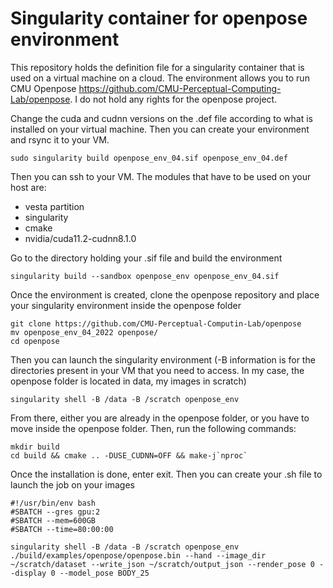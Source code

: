 # Singularity container for openpose environment
This repository holds the definition file for a singularity container that is used on a virtual machine on a cloud. The environment allows you to run CMU Openpose https://github.com/CMU-Perceptual-Computing-Lab/openpose. I do not hold any rights for the openpose project.

Change the cuda and cudnn versions on the .def file according to what is installed on your virtual machine. Then you can create your environment and rsync it to your VM.
```
sudo singularity build openpose_env_04.sif openpose_env_04.def
```
Then you can ssh to your VM. The modules that have to be used on your host are:
 * vesta partition
 * singularity
 * cmake
 * nvidia/cuda11.2-cudnn8.1.0

Go to the directory holding your .sif file and build the environment
```
singularity build --sandbox openpose_env openpose_env_04.sif
```
Once the environment is created, clone the openpose repository and place your singularity environment inside the openpose folder
```
git clone https://github.com/CMU-Perceptual-Computin-Lab/openpose
mv openpose_env_04_2022 openpose/
cd openpose
```
Then you can launch the singularity environment (-B information is for the directories present in your VM that you need to access. In my case, the openpose folder is located in data, my images in scratch)
```
singularity shell -B /data -B /scratch openpose_env
```
From there, either you are already in the openpose folder, or you have to move inside the openpose folder. Then, run the following commands:
```
mkdir build
cd build && cmake .. -DUSE_CUDNN=OFF && make-j`nproc`
```
Once the installation is done, enter exit. Then you can create your .sh file to launch the job on your images
```
#!/usr/bin/env bash
#SBATCH --gres gpu:2
#SBATCH --mem=600GB
#SBATCH --time=80:00:00

singularity shell -B /data -B /scratch openpose_env ./build/examples/openpose/openpose.bin --hand --image_dir ~/scratch/dataset --write_json ~/scratch/output_json --render_pose 0 --display 0 --model_pose BODY_25
```

